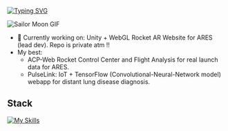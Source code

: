 [![Typing SVG](https://readme-typing-svg.demolab.com?font=Press+Start+2P&size=15&duration=3000&pause=1000&color=E8AFF7&center=true&repeat=false&width=435&lines=Lukewarm+welcome+from+Val+%E2%99%A1%E2%99%A1%E2%99%A1)](https://git.io/typing-svg)

![Sailor Moon GIF](https://i.pinimg.com/originals/b9/34/df/b934df3961e1db619bf0c7f20eb8cc6b.gif)

- 🔭 Currently working on: Unity + WebGL Rocket AR Website for ARES (lead dev). Repo is private atm !!
- My best:
  - ACP-Web Rocket Control Center and Flight Analysis for real launch data for ARES.
  -  PulseLink: IoT + TensorFlow (Convolutional-Neural-Network model) webapp for distant lung disease diagnosis.

## Stack
[![My Skills](https://skillicons.dev/icons?i=react,unity,mongodb,tensorflow,opencv,postman,tailwind,figma,nodejs,express,fastapi,docker,js,py,c,git)](https://skillicons.dev)
<!--
**Tran-Ha-My/Tran-Ha-My** is a ✨ _special_ ✨ repository because its `README.md` (this file) appears on your GitHub profile.

Here are some ideas to get you started:

- 🔭 I’m currently working on ...
- 🌱 I’m currently learning ...
- 👯 I’m looking to collaborate on ...
- 🤔 I’m looking for help with ...
- 💬 Ask me about ...
- 📫 How to reach me: ...
- 😄 Pronouns: ...
- ⚡ Fun fact: ...
-->
